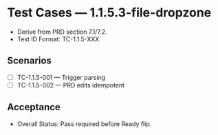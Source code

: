 # Test Cases — 1.1.5.3-file-dropzone

- Derive from PRD section 7.1/7.2.
- Test ID Format: TC-1.1.5-XXX

## Scenarios
- [ ] TC-1.1.5-001 — Trigger parsing
- [ ] TC-1.1.5-002 — PRD edits idempotent

## Acceptance
- Overall Status: Pass required before Ready flip.
